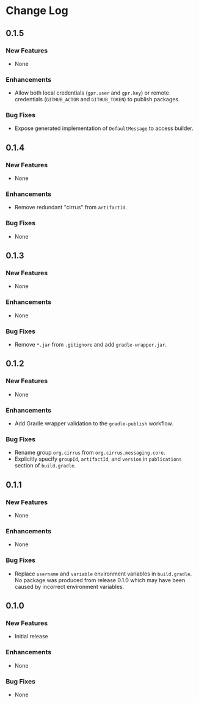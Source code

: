 # Change Log

## __0.1.5__

### New Features

- None

### Enhancements

- Allow both local credentials (`gpr.user` and `gpr.key`) or remote credentials (`GITHUB_ACTOR`
  and `GITHUB_TOKEN`) to publish packages.

### Bug Fixes

- Expose generated implementation of `DefaultMessage` to access builder.

## __0.1.4__

### New Features

- None

### Enhancements

- Remove redundant "cirrus" from `artifactId`.

### Bug Fixes

- None

## __0.1.3__

### New Features

- None

### Enhancements

- None

### Bug Fixes

- Remove `*.jar` from `.gitignore` and add `gradle-wrapper.jar`.

## __0.1.2__

### New Features

- None

### Enhancements

- Add Gradle wrapper validation to the `gradle-publish` workflow.

### Bug Fixes

- Rename group `org.cirrus` from `org.cirrus.messaging.core`.
- Explicitly specify `groupId`, `artifactId`, and `version` in `publications` section
  of `build.gradle`.

## __0.1.1__

### New Features

- None

### Enhancements

- None

### Bug Fixes

- Replace `username` and `variable` environment variables in `build.gradle`. No package was produced
  from release 0.1.0 which may have been caused by incorrect environment variables.

## __0.1.0__

### New Features

- Initial release

### Enhancements

- None

### Bug Fixes

- None

